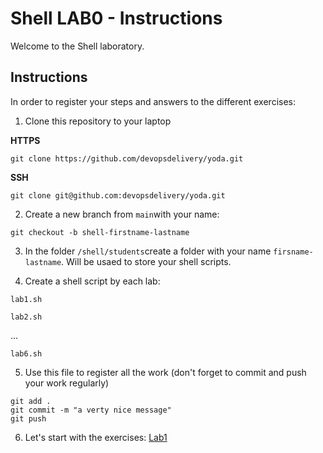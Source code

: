 # Shell LAB0 - Instructions

Welcome to the Shell laboratory.

## Instructions

In order to register your steps and answers to the different exercises:
1. Clone this repository to your laptop

**HTTPS**
```
git clone https://github.com/devopsdelivery/yoda.git
```

**SSH**
```
git clone git@github.com:devopsdelivery/yoda.git
```

2. Create a new branch from `main`with your name: 
```
git checkout -b shell-firstname-lastname 
```

3. In the folder `/shell/students`create a folder with your name `firsname-lastname`. Will be usaed to store your shell scripts. 

4. Create a shell script by each lab:

```
lab1.sh
```
```
lab2.sh
```
...

```
lab6.sh
```

5. Use this file to register all the work (don't forget to commit and push your work regularly)
```
git add .
git commit -m "a verty nice message"
git push
```

6. Let's start with the exercises: [Lab1](lab1.md)
